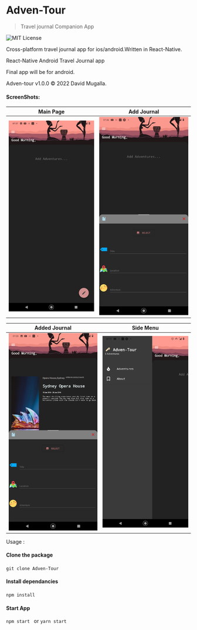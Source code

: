# Adven-Tour
> Travel journal Companion App

 <img src="https://camo.githubusercontent.com/a534d512dd511cc3dbba106a143f49102de27441cefb97421d90dc8d8ea7661f/68747470733a2f2f696d672e736869656c64732e696f2f61706d2f6c2f61746f6d69632d64657369676e2d75692e7376673f" alt="MIT License" data-canonical-src="https://img.shields.io/apm/l/atomic-design-ui.svg?" style="max-width: 100%;">

Cross-platform travel journal app for ios/android.Written in React-Native.

React-Native Android Travel Journal app 

Final app will be for android.

Adven-tour v1.0.0 © 2022 David Mugalla. 

#### ScreenShots:
<table>
  <thread>
    <tr>
      <th align="center">Main Page</th>
      <th align="center">Add Journal</th>
      </tr>
  </thread>
 <tbody>
   <tr>
     <td aligin="center">
       <img src="./screenshots/3.png" style="max-width: 100%"/>
     </td>
          <td aligin="center">
       <img src="./screenshots/9.png" style="max-width: 100%"/>
     </td>
   </tr>
  </tbody>
        
  </table>
  <table>
  <thread>
    <tr>
      <th align="center">Added Journal</th>
      <th align="center">Side Menu</th>
      </tr>
  </thread>
 <tbody>
   <tr>
     <td aligin="center">
       <img src="./screenshots/4.png" style="max-width: 100%"/>
     </td>
          <td aligin="center">
       <img src="./screenshots/2.png" style="max-width: 100%"/>
     </td>
   </tr>
  </tbody>
        
  </table>




Usage : 

#### Clone the package
```git clone Adven-Tour ```


#### Install dependancies
```npm install``` 

#### Start App
```npm start ``` or ``` yarn start ``` 








